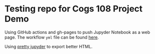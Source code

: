 # Testing repo for Cogs 108 Project Demo

Using GitHub actions and gh-pages to push Jupyder Notebook as a web page. The workflow `yml` file can be found [here](.github/workflows/Deploy.yml).

Using [pretty jupyder](https://github.com/JanPalasek/pretty-jupyter) to export better HTML.
